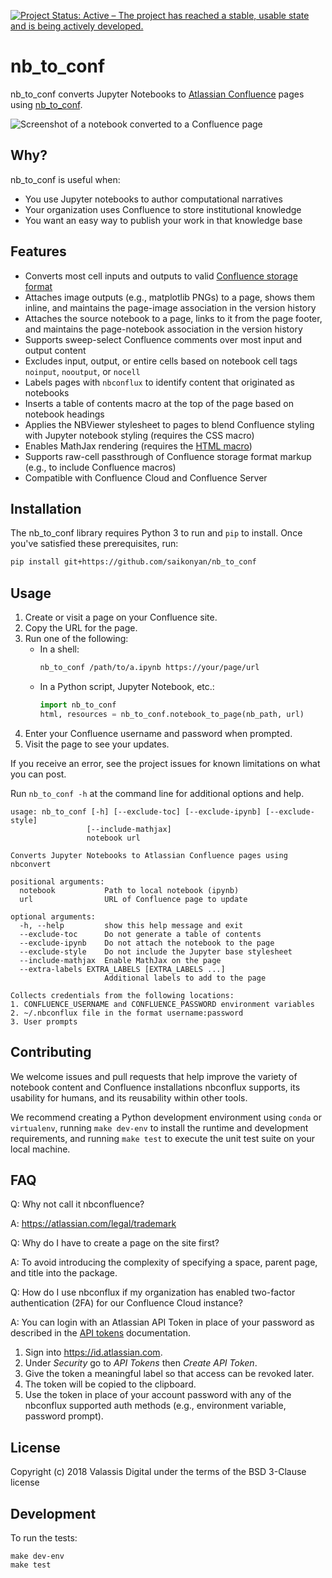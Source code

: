 [![Project Status: Active – The project has reached a stable, usable state and is being actively developed.](https://www.repostatus.org/badges/latest/active.svg)](https://www.repostatus.org/#active)


# nb_to_conf

nb_to_conf converts Jupyter Notebooks to [Atlassian Confluence](https://www.atlassian.com/software/confluence)
pages using
[nb_to_conf](https://github.com/saikonyan/nb_to_conf).

![Screenshot of a notebook converted to a Confluence page](etc/screenshot.png)

## Why?

nb_to_conf is useful when:

* You use Jupyter notebooks to author computational narratives
* Your organization uses Confluence to store institutional knowledge
* You want an easy way to publish your work in that knowledge base

## Features

* Converts most cell inputs and outputs to valid [Confluence storage format](https://confluence.atlassian.com/doc/confluence-storage-format-790796544.html)
* Attaches image outputs (e.g., matplotlib PNGs) to a page, shows them inline,
  and maintains the page-image association in the version history
* Attaches the source notebook to a page, links to it from the page footer, and
  maintains the page-notebook association in the version history
* Supports sweep-select Confluence comments over most input and output content
* Excludes input, output, or entire cells based on notebook cell tags `noinput`,
  `nooutput`, or `nocell`
* Labels pages with `nbconflux` to identify content that originated as notebooks
* Inserts a table of contents macro at the top of the page based on notebook
  headings
* Applies the NBViewer stylesheet to pages to blend Confluence styling with
  Jupyter notebook styling (requires the CSS macro)
* Enables MathJax rendering (requires the [HTML macro](https://confluence.atlassian.com/doc/html-macro-38273085.html))
* Supports raw-cell passthrough of Confluence storage format markup (e.g., to
  include Confluence macros)
* Compatible with Confluence Cloud and Confluence Server

## Installation

The nb_to_conf library requires Python 3 to run and `pip` to install.
Once you've satisfied these prerequisites, run:

```bash
pip install git+https://github.com/saikonyan/nb_to_conf 
```


## Usage

1. Create or visit a page on your Confluence site.
2. Copy the URL for the page.
3. Run one of the following:
    * In a shell:
        ```bash
        nb_to_conf /path/to/a.ipynb https://your/page/url
        ```
    * In a Python script, Jupyter Notebook, etc.:
        ```python
        import nb_to_conf
        html, resources = nb_to_conf.notebook_to_page(nb_path, url)
        ```
4. Enter your Confluence username and password when prompted.
5. Visit the page to see your updates.

If you receive an error, see the project issues for known limitations on what
you can post.

Run `nb_to_conf -h` at the command line for additional options and help.

```
usage: nb_to_conf [-h] [--exclude-toc] [--exclude-ipynb] [--exclude-style]
                 [--include-mathjax]
                 notebook url

Converts Jupyter Notebooks to Atlassian Confluence pages using nbconvert

positional arguments:
  notebook           Path to local notebook (ipynb)
  url                URL of Confluence page to update

optional arguments:
  -h, --help         show this help message and exit
  --exclude-toc      Do not generate a table of contents
  --exclude-ipynb    Do not attach the notebook to the page
  --exclude-style    Do not include the Jupyter base stylesheet
  --include-mathjax  Enable MathJax on the page
  --extra-labels EXTRA_LABELS [EXTRA_LABELS ...]
                     Additional labels to add to the page

Collects credentials from the following locations:
1. CONFLUENCE_USERNAME and CONFLUENCE_PASSWORD environment variables
2. ~/.nbconflux file in the format username:password
3. User prompts
```

## Contributing

We welcome issues and pull requests that help improve the variety of notebook
content and Confluence installations nbconflux supports, its usability for
humans, and its reusability within other tools.

We recommend creating a Python development environment using `conda` or
`virtualenv`, running `make dev-env` to install the runtime and development
requirements, and running `make test` to execute the unit test suite on your
local machine.

## FAQ

Q: Why not call it nbconfluence?

A: https://atlassian.com/legal/trademark

Q: Why do I have to create a page on the site first?

A: To avoid introducing the complexity of specifying a space, parent page, and
   title into the package.

Q: How do I use nbconflux if my organization has enabled two-factor
   authentication (2FA) for our Confluence Cloud instance?

A: You can login with an Atlassian API Token in place of your password as
   described in the [API tokens](https://confluence.atlassian.com/cloud/api-tokens-938839638.html)
   documentation.

   1. Sign into https://id.atlassian.com.
   2. Under *Security* go to *API Tokens* then *Create API Token*.
   3. Give the token a meaningful label so that access can be revoked later.
   4. The token will be copied to the clipboard.
   5. Use the token in place of your account password with any of the nbconflux
      supported auth methods (e.g., environment variable, password prompt).

## License

Copyright (c) 2018 Valassis Digital under the terms of the BSD 3-Clause license

## Development

To run the tests:

```
make dev-env
make test
```

